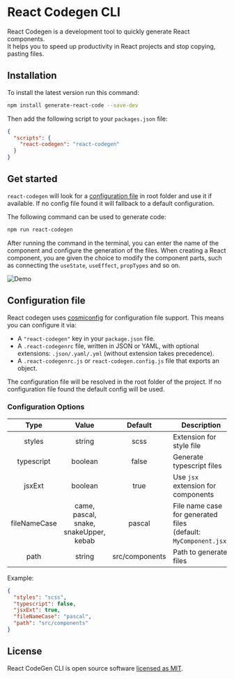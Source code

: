 # React Codegen CLI

React Codegen is a development tool to quickly generate React components.  
It helps you to speed up productivity in React projects and stop copying, pasting files.

## Installation

To install the latest version run this command:

```sh
npm install generate-react-code --save-dev
```

Then add the following script to your `packages.json` file:
```json
{
  "scripts": {
    "react-codegen": "react-codegen"
  }
}
```

## Get started

`react-codegen` will look for a [configuration file](#configuration-file) in root folder and use it if available.
If no config file found it will fallback to a default configuration.

The following command can be used to generate code:
```sh
npm run react-codegen
```

After running the command in the terminal,
you can enter the name of the component and configure the generation of the files.
When creating a React component, you are given the choice to modify the component parts,
such as connecting the `useState`, `useEffect`, `propTypes` and so on.

![Demo](https://i.imgur.com/TFykAL4.png)

## Configuration file
 
React codegen uses  [cosmiconfig](https://github.com/davidtheclark/cosmiconfig)  for configuration file support. This means you can configure it via:

-   A  `"react-codegen"`  key in your  `package.json`  file.
-   A  `.react-codegenrc`  file, written in JSON or YAML, with optional extensions:  `.json/.yaml/.yml`  (without extension takes precedence).
-   A  `.react-codegenrc.js`  or  `react-codegen.config.js`  file that exports an object.

The configuration file will be resolved in the root folder of the project. If no configuration file found the default config will be used.

### Configuration Options

|     Type     |                             Value                            |     Default    |                              Description                             |
|:------------:|:------------------------------------------------------------:|:--------------:|----------------------------------------------------------------------|
| styles       |                            string                            |      scss      | Extension for style file                                             |
| typescript   |                            boolean                           |      false     | Generate typescript files                                            |
| jsxExt       |                            boolean                           |      true      | Use `jsx` extension for components                                   |
| fileNameCase | came,<br/> pascal,<br/>   snake,<br/> snakeUpper,<br/> kebab |     pascal     | File name case for generated files<br/> (default: `MyComponent.jsx`) |
| path         |                            string                            | src/components | Path to generate files                                               |                                           |                                           |

Example:

```json
{
  "styles": "scss",
  "typescript": false,
  "jsxExt": true,
  "fileNameCase": "pascal",
  "path": "src/components"
}
```

## License

React CodeGen CLI is open source software [licensed as MIT](https://github.com/cristians953/react-codegen/blob/master/LICENSE).
